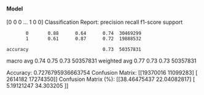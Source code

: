 #### Model
[0 0 0 ... 1 0 0]
Classification Report:
              precision    recall  f1-score   support

           0       0.88      0.64      0.74  30469299
           1       0.61      0.87      0.72  19888532

    accuracy                           0.73  50357831
   macro avg       0.74      0.75      0.73  50357831
weighted avg       0.77      0.73      0.73  50357831

Accuracy: 0.7276795936663754
Confusion Matrix:
[[19370016 11099283]
 [ 2614182 17274350]]
Confusion Matrix (%):
[[38.46475437 22.04082817]
 [ 5.19121247 34.303205  ]]

